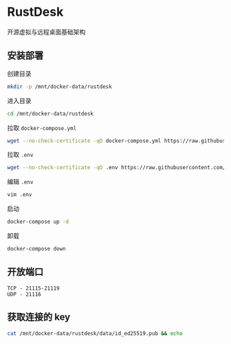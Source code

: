 # RustDesk

开源虚拟与远程桌面基础架构

## 安装部署

创建目录
```bash
mkdir -p /mnt/docker-data/rustdesk
```

进入目录
```bash
cd /mnt/docker-data/rustdesk
```

拉取 `docker-compose.yml`
```bash
wget --no-check-certificate -qO docker-compose.yml https://raw.githubusercontent.com/kenote/docker-compose/main/rustdesk/compose.yml
```

拉取 `.env`
```bash
wget --no-check-certificate -qO .env https://raw.githubusercontent.com/kenote/docker-compose/main/rustdesk/.env.example
```

编辑 `.env`
```bash
vim .env
```

启动
```bash
docker-compose up -d
```

卸载
```bash
docker-compose down
```

## 开放端口

```
TCP - 21115-21119
UDP - 21116
```

## 获取连接的 key

```bash
cat /mnt/docker-data/rustdesk/data/id_ed25519.pub && echo
```